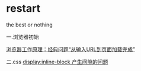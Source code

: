 # restart
the best or nothing


一.浏览器初始

[浏览器工作原理：经典问题“从输入URL到页面加载完成”](https://github.com/syhsghr1993/restart/issues/1)

二.css
[display:inline-block 产生间隙的问题](https://github.com/syhsghr1993/restart/issues/2)

